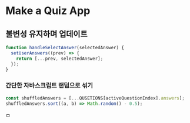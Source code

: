 # Make a Quiz App

## 불변성 유지하며 업데이트

```javascript
function handleSelectAnswer(selectedAnswer) {
  setUserAnswers((prev) => {
    return [...prev, selectedAnswer];
  });
}
```

### 간단한 자바스크립트 랜덤으로 섞기

```javascript
const shuffledAnswers = [...QUSETIONS[activeQuestionIndex].answers];
shuffledAnswers.sort((a, b) => Math.random() - 0.5);
```









ㅁ
